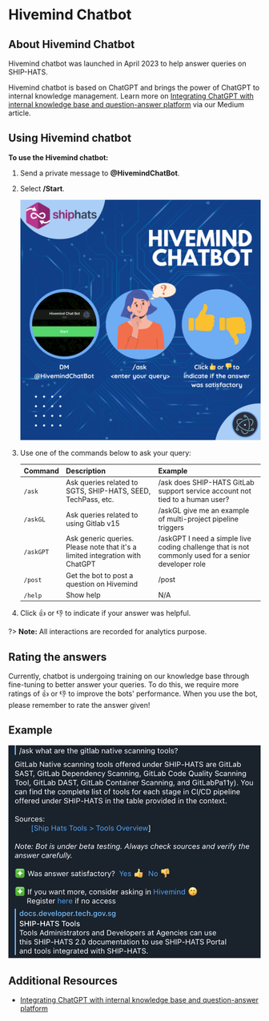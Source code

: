# Hivemind Chatbot

## About Hivemind Chatbot

Hivemind chatbot was launched in April 2023 to help answer queries on SHIP-HATS. 

Hivemind chatbot is based on ChatGPT and brings the power of ChatGPT to internal knowledge management. Learn more on [Integrating ChatGPT with internal knowledge base and question-answer platform](https://medium.com/singapore-gds/integrating-chatgpt-with-internal-knowledge-base-and-question-answer-platform-36a3283d6334) via our Medium article.

## Using Hivemind chatbot

**To use the Hivemind chatbot:**

1. Send a private message to **@HivemindChatBot**.
1. Select **/Start**.

    ![](./images/hivemindbot.png ':size=70%')

1. Use one of the commands below to ask your query:

    |Command|Description|Example|
    |---|---|---|
    `/ask` |Ask queries related to SGTS, SHIP-HATS, SEED, TechPass, etc.|/ask does SHIP-HATS GitLab support service account not tied to a human user?|
    `/askGL`  | Ask queries related to using Gitlab v15|/askGL give me an example of multi-project pipeline triggers|
    `/askGPT`  |Ask generic queries. Please note that it's a limited integration with ChatGPT|/askGPT I need a simple live coding challenge that is not commonly used for a senior developer role
    `/post`  | Get the bot to post a question on Hivemind| /post 
    `/help` | Show help|N/A

1. Click :thumbsup:	or  :thumbsdown: to indicate if your answer was helpful. 

?> **Note:** All interactions are recorded for analytics purpose.



<!--## Commands
Use the following commands to ask your queries:-->


## Rating the answers

Currently, chatbot is undergoing training on our knowledge base through fine-tuning to better answer your queries. To do this, we require more ratings of :thumbsup:	or  :thumbsdown: to improve the bots' performance. When you use the bot, please remember to rate the answer given!

## Example

![](./images/hivemind-ask.png ':size=70%')

<!--![](./images/hivemind-askgl.png)-->

## Additional Resources

- [Integrating ChatGPT with internal knowledge base and question-answer platform](https://medium.com/singapore-gds/integrating-chatgpt-with-internal-knowledge-base-and-question-answer-platform-36a3283d6334)


<!--
you can use the following resources:

Introducing @HivemindChatBot , We’re working with the Hivemind team to test out a GPT-powered Telegram bot that will answer specific SGTS queries. This bot should be your first touchpoint for queries. Get started by sending a private message to @HivemindChatBot

That sounds like an exciting project! You can get started by sending a private message to @HivemindChatBot to test out the GPT-powered Telegram bot for SGTS queries. However, for more complicated queries, you can still use the group chat. Good luck with your project!

-->